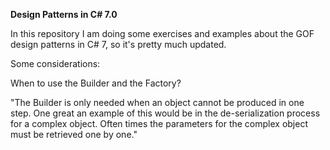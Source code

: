 <b>Design Patterns in C# 7.0</b>


In this repository I am doing some exercises and examples about the GOF design patterns in C# 7, so it's pretty much updated.

Some considerations:

When to use the Builder and the Factory?

 "The Builder is only needed when an object cannot be produced in one step. One great an example of this would be in the de-serialization process for a complex object. Often times the parameters for the complex object must be retrieved one by one."